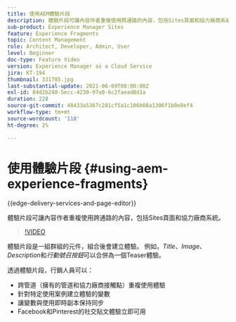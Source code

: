 ```yaml
---
title: 使用AEM體驗片段
description: 體驗片段可讓內容作者重複使用跨通路的內容，包括Sites頁面和協力廠商系統。
sub-product: Experience Manager Sites
feature: Experience Fragments
topic: Content Management
role: Architect, Developer, Admin, User
level: Beginner
doc-type: Feature Video
version: Experience Manager as a Cloud Service
jira: KT-194
thumbnail: 331785.jpg
last-substantial-update: 2021-06-09T00:00:00Z
exl-id: 84d2b240-5ecc-4230-97a0-6c2faead8d1a
duration: 228
source-git-commit: 48433a5367c281cf5a1c106b08a1306f1b0e8ef4
workflow-type: tm+mt
source-wordcount: '118'
ht-degree: 2%

---
```


# 使用體驗片段 {#using-aem-experience-fragments}

{{edge-delivery-services-and-page-editor}}

體驗片段可讓內容作者重複使用跨通路的內容，包括Sites頁面和協力廠商系統。

>[!VIDEO](https://video.tv.adobe.com/v/3445618?quality=12&learn=on&captions=chi_hant)

體驗片段是一組群組的元件，組合後會建立體驗。 例如，*Title*、*Image*、*Description*&#x200B;和&#x200B;*行動號召按鈕*&#x200B;可以合併為一個Teaser體驗。

透過體驗片段，行銷人員可以：

* 跨管道（擁有的管道和協力廠商接觸點）重複使用體驗
* 針對特定使用案例建立體驗的變數
* 讓變數與使用即時副本保持同步
* Facebook和Pinterest的社交貼文體驗立即可用
